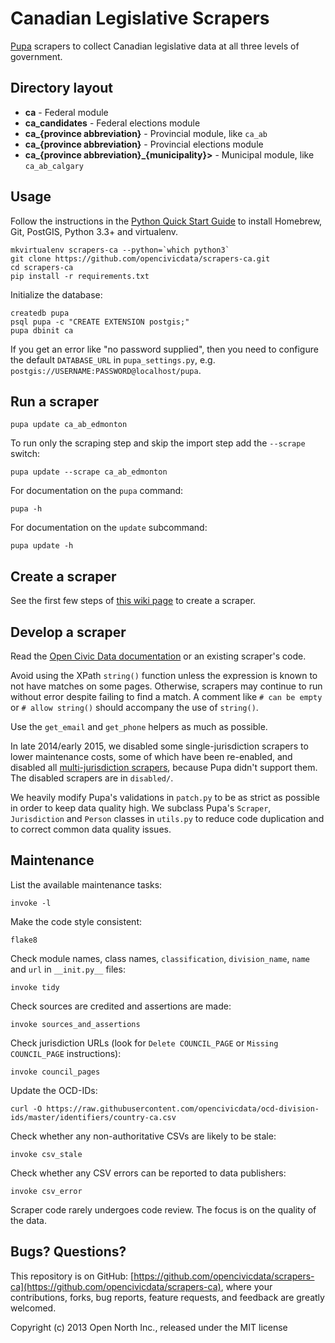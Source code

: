 # Canadian Legislative Scrapers 

[Pupa](https://github.com/opencivicdata/pupa) scrapers to collect Canadian legislative data at all three levels of government.

## Directory layout

- **ca** - Federal module
- **ca_candidates** - Federal elections module
- **ca_{province abbreviation}** - Provincial module, like `ca_ab`
- **ca_{province abbreviation}** - Provincial elections module
- **ca_{province abbreviation}_{municipality}>** - Municipal module, like `ca_ab_calgary`

## Usage

Follow the instructions in the [Python Quick Start Guide](https://github.com/opennorth/wiki/wiki/Python-Quick-Start%3A-OS-X) to install Homebrew, Git, PostGIS, Python 3.3+ and virtualenv.

```
mkvirtualenv scrapers-ca --python=`which python3`
git clone https://github.com/opencivicdata/scrapers-ca.git
cd scrapers-ca
pip install -r requirements.txt
```

Initialize the database:

```
createdb pupa
psql pupa -c "CREATE EXTENSION postgis;"
pupa dbinit ca
```

If you get an error like "no password supplied", then you need to configure the default `DATABASE_URL` in `pupa_settings.py`, e.g. `postgis://USERNAME:PASSWORD@localhost/pupa`.

## Run a scraper

    pupa update ca_ab_edmonton

To run only the scraping step and skip the import step add the `--scrape` switch:

    pupa update --scrape ca_ab_edmonton

For documentation on the `pupa` command:

    pupa -h

For documentation on the `update` subcommand:

    pupa update -h

## Create a scraper

See the first few steps of [this wiki page](https://github.com/opennorth/represent-canada/wiki/Tasks%3A-Represent-CSV-Schema#3-importing-the-data-into-represent) to create a scraper.

## Develop a scraper

Read the [Open Civic Data documentation](https://open-civic-data-docs.readthedocs.io/en/latest/scrape/) or an existing scraper's code.

Avoid using the XPath `string()` function unless the expression is known to not have matches on some pages. Otherwise, scrapers may continue to run without error despite failing to find a match. A comment like `# can be empty` or `# allow string()` should accompany the use of `string()`.

Use the `get_email` and `get_phone` helpers as much as possible.

In late 2014/early 2015, we disabled some single-jurisdiction scrapers to lower maintenance costs, some of which have been re-enabled, and disabled all [multi-jurisdiction scrapers](https://github.com/opennorth/represent-canada/issues/95), because Pupa didn't support them. The disabled scrapers are in `disabled/`.

We heavily modify Pupa's validations in `patch.py` to be as strict as possible in order to keep data quality high. We subclass Pupa's `Scraper`, `Jurisdiction` and `Person` classes in `utils.py` to reduce code duplication and to correct common data quality issues.

## Maintenance

List the available maintenance tasks:

    invoke -l

Make the code style consistent:

    flake8

Check module names, class names, `classification`, `division_name`, `name` and `url` in `__init.py__` files:

    invoke tidy

Check sources are credited and assertions are made:

    invoke sources_and_assertions

Check jurisdiction URLs (look for `Delete COUNCIL_PAGE` or `Missing COUNCIL_PAGE` instructions):

    invoke council_pages

Update the OCD-IDs:

    curl -O https://raw.githubusercontent.com/opencivicdata/ocd-division-ids/master/identifiers/country-ca.csv

Check whether any non-authoritative CSVs are likely to be stale:

    invoke csv_stale

Check whether any CSV errors can be reported to data publishers:

    invoke csv_error

Scraper code rarely undergoes code review. The focus is on the quality of the data.

## Bugs? Questions?

This repository is on GitHub: [https://github.com/opencivicdata/scrapers-ca](https://github.com/opencivicdata/scrapers-ca), where your contributions, forks, bug reports, feature requests, and feedback are greatly welcomed.

Copyright (c) 2013 Open North Inc., released under the MIT license
